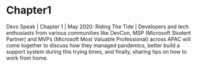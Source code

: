# Chapter1
Devs Speak | Chapter 1 | May 2020: Riding The Tide | Developers and tech enthusiasts from various communities like DevCon, MSP (Microsoft Student Partner) and MVPs (Microsoft Most Valuable Professional) across APAC will come together to discuss how they managed pandemics, better build a support system during this trying times, and finally, sharing tips on how to work from home.
